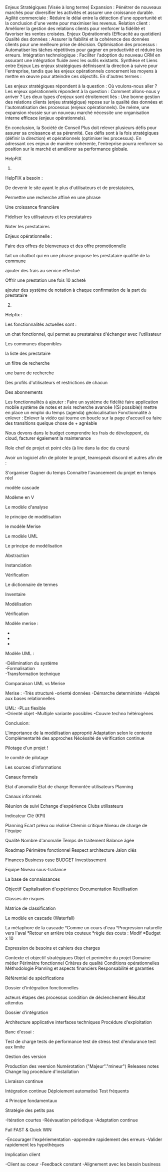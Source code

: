 Enjeux Stratégiques (Visée à long terme)
Expansion : Pénétrer de nouveaux marchés pour diversifier les activités et assurer une croissance durable.
Agilité commerciale : Réduire le délai entre la détection d'une opportunité et la conclusion d'une vente pour maximiser les revenus.
Relation client : Améliorer la gestion des relations clients pour renforcer la fidélité et favoriser les ventes croisées.
Enjeux Opérationnels (Efficacité au quotidien)
Qualité des données : Assurer la fiabilité et la cohérence des données clients pour une meilleure prise de décision.
Optimisation des processus : Automatiser les tâches répétitives pour gagner en productivité et réduire les erreurs.
Intégration technologique : Faciliter l'adoption du nouveau CRM en assurant une intégration fluide avec les outils existants.
Synthèse et Liens entre Enjeux
Les enjeux stratégiques définissent la direction à suivre pour l'entreprise, tandis que les enjeux opérationnels concernent les moyens à mettre en œuvre pour atteindre ces objectifs. En d'autres termes :

Les enjeux stratégiques répondent à la question : Où voulons-nous aller ?
Les enjeux opérationnels répondent à la question : Comment allons-nous y arriver ?
Les deux types d'enjeux sont étroitement liés : Une bonne gestion des relations clients (enjeu stratégique) repose sur la qualité des données et l'automatisation des processus (enjeux opérationnels). De même, une expansion réussie sur un nouveau marché nécessite une organisation interne efficace (enjeux opérationnels).

En conclusion, la Société de Conseil Plus doit relever plusieurs défis pour assurer sa croissance et sa pérennité. Ces défis sont à la fois stratégiques (définir la direction) et opérationnels (optimiser les processus). En adressant ces enjeux de manière cohérente, l'entreprise pourra renforcer sa position sur le marché et améliorer sa performance globale.

HelpFIX

1.

HelpFIX a besoin :

De devenir le site ayant le plus d'utilisateurs et de prestataires,

Permettre une recherche affiné en une phrase

Une croissance financière

Fideliser les utilisateurs et les prestataires

Noter les prestataires 

Enjeux opérationnelle : 

Faire des offres de bienvenues et des offre promotionnelle

fait un chatbot qui en une phrase propose les prestataire qualifié de la commune 

ajouter des frais au service effectué 

Offrir une prestation une fois 10 acheté

ajouter des système de notation à chaque confirmation de la part du prestataire

2.
Helpfix :

Les fonctionnalités actuelles sont : 

un chat fonctionnel, qui permet au prestataires d'échanger avec l'utilisateur 

Les communes disponibles

la liste des prestataire

un filtre de recherche

une barre de recherche 

Des profils d'utilisateurs et restrictions de chacun

Des abonnements

Les fonctionnalités à ajouter :
Faire un système de fidélité 
faire application mobile
système de notes et avis
recherche avancée ((Si possible))
mettre en place un emploi du temps (agenda)
géolocalisation
Fonctionnalité à enlever :
Enlever la vidéo qui tourne en boucle sur la page d'accueil ou faire des transitions quelque chose de + agréable


Nous devons dans le budget comprendre les frais de développent, du cloud, facturer également la maintenance 

Role chef de projet et point clés (à lire dans la doc du cours)

Avoir un logiciel afin de piloter le projet, teamspeak discord et autres afin de :

S'organiser
Gagner du temps
Connaitre l'avancement du projet en temps réel

modèle cascade 


Modème en V

Le modèle d'analyse 

le principe de modélisation 

le modèle Merise 

Le modèle UML

Le principe de modélisation 

Abstraction

Instanciation

Vérification

Le dictionnaire de termes

Inventaire

Modélisation

Vérification

Modèle merise :

-
-
-

Modèle UML :

-Délimination du système    
-Formalisation  
-Transformation technique


Comparaison UML vs Merise

Merise :
-Très structuré 
-orienté données
-Démarche deterministe
-Adapté aux bases relationnelles


UML:
-PLus flexible  
-Orienté objet
-Multiple variante possibles
-Couvre techno hétérogènes

Conclusion:

L'importance de la modélisation approprié 
Adaptation selon le contexte 
Complémentarité des approches
Nécéssité de vérification continue

Pilotage d'un projet !

le comité de pilotage

Les sources d'informations

Canaux formels

Etat d'anomalie
Etat de charge
Remontée utilisateurs
Planning

Canaux informels

Réunion de suivi
Echange d'expérience 
Clubs utilisateurs

Indicateur Clé (KPI)

Planning
Ecart prévu ou réalisé
Chemin critique
Niveau de charge de l'équipe

Qualité 
Nombre d'anomalie 
Temps de traitement
Balance âgée 

Roadmap
Périmètre fonctionnel
Respect architecture
Jalon clés

Finances
Business case
BUDGET
Investissement

Equipe
Niveau sous-traitance

La base de connaissances 

Objectif 
Capitalisation d'expérience
Documentation
Réutilisation

Classes de risques 

Matrice de classification

Le modèle en cascade 
(Waterfall)

La métaphore de la cascade 
°Comme un cours d'eau 
°Progression naturelle vers l'aval
°Retour en arrière très couteux
°règle des couts :
Modif =Budget x 10 

Expression de besoins et cahiers des charges 

Contexte et objectif stratégiques 
Objet et perimètre du projet
Domaine métier
Périmètre fonctionnel
Critères de qualité
Conditions opérationnelles
Méthodologie
Planning et aspects financiers
Responsabilité et garanties

Référentiel de spécifications

Dossier d'intégration fonctionnelles 

acteurs
étapes des processus 
condition de déclenchement 
Résultat attendus 

Dossier d'intégration

Architecture applicative 
interfaces techniques
Procédure d'exploitation

Banc d'essai :

Test de charge
tests de performance
test de stress
test d'endurance
test aux limite

Gestion des version 

Production des veersion
Numérotation ("Majeur"."mineur")
Releases notes
Change log
procédure d'installation

Livraison continue

Intégration continue
Déploiement automatisé 
Test fréquents

4 Principe fondamentaux

Stratégie des petits pas 

-Itération courtes
-Réévauation périodique
-Adaptation continue

Fail FAST & Quick WIN

-Encourager l'expériementation
-apprendre rapidement des erreurs
-Valider rapidement les hypothèques

Implication client

-Client au coeur 
-Feedback constant
-Alignement avec les besoin business